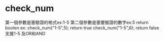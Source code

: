 # check_num

第一個參數是塞驗證的格式ex:1-5
第二個參數是塞要驗證的數字ex:5
return boolen
ex:
check_num("1-5",5);
return true
check_num("1-5",6);
return false
支援1-5
及OR和AND
